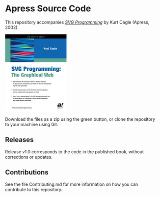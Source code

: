 # Apress Source Code

This repository accompanies [*SVG Programming*](http://www.apress.com/9781590590195) by Kurt Cagle (Apress, 2002).

![Cover image](9781590590195.jpg)

Download the files as a zip using the green button, or clone the repository to your machine using Git.

## Releases

Release v1.0 corresponds to the code in the published book, without corrections or updates.

## Contributions

See the file Contributing.md for more information on how you can contribute to this repository.
